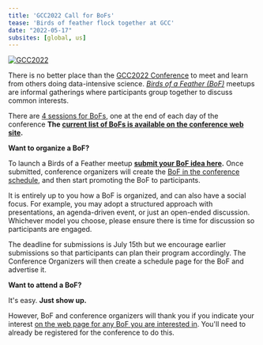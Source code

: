 ```yaml
---
title: 'GCC2022 Call for BoFs'
tease: 'Birds of feather flock together at GCC'
date: "2022-05-17"
subsites: [global, us]
---
```


<a href="/events/gcc2022/"><img src="/images/events/gcc2022/gcc2022-spoonbridge.png" alt="GCC2022" class="float-right" style="max-width: 20rem" /></a>

There is no better place than the [GCC2022 Conference](/events/gcc2022/) to meet and learn from others doing data-intensive science.  *[Birds of a Feather (BoF)](https://en.wiktionary.org/wiki/birds-of-a-feather_session)* meetups are informal gatherings where participants group together to discuss common interests.

There are [4 sessions for BoFs](https://gcc2022.sched.com/overview/type/D.+Break+%2F+Social+%2F+Networking+%2F+Meal/BoFs), one at the end of each day of the conference **The [current list of BoFs is available on the conference web site](https://gcc2022.sched.com/overview/type/D.+Break+%2F+Social+%2F+Networking+%2F+Meal/BoFs).**

**Want to organize a BoF?**

To launch a Birds of a Feather meetup **[submit your BoF idea here](https://bit.ly/gcc2022-submit-bof).** Once submitted, conference organizers will create the [BoF in the conference schedule](https://gcc2022.sched.com/overview/type/D.+Break+%2F+Social+%2F+Networking+%2F+Meal/BoFs), and then start promoting the BoF to participants.

It is entirely up to you how a BoF is organized, and can also have a social focus. For example, you may adopt a structured approach with presentations, an agenda-driven event, or just an open-ended discussion. Whichever model you choose, please ensure there is time for discussion so participants are engaged. 

The deadline for submissions is July 15th but we encourage earlier submissions so that participants can plan their program accordingly. The Conference Organizers will then create a schedule page for the BoF and advertise it.

**Want to attend a BoF?**

It's easy. **Just show up.**

However, BoF and conference organizers will thank you if you indicate your interest [on the web page for any BoF you are interested in](https://gcc2022.sched.com/overview/type/D.+Break+%2F+Social+%2F+Networking+%2F+Meal/BoFs). You'll need to already be registered for the conference to do this.
